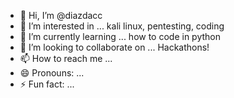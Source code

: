- 👋 Hi, I’m @diazdacc
- 👀 I’m interested in ... kali linux, pentesting, coding
- 🌱 I’m currently learning ... how to code in python
- 💞️ I’m looking to collaborate on ... Hackathons!
- 📫 How to reach me ...
- 😄 Pronouns: ...
- ⚡ Fun fact: ...

<!---
diazdacc/diazdacc is a ✨ special ✨ repository because its `README.md` (this file) appears on your GitHub profile.
You can click the Preview link to take a look at your changes.
--->
